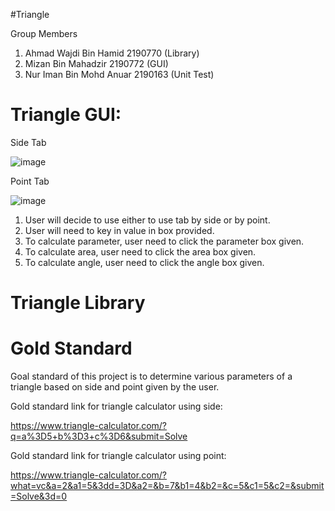 #Triangle

Group Members
1. Ahmad Wajdi Bin Hamid 2190770 (Library)
2. Mizan Bin Mahadzir 2190772 (GUI)
3. Nur Iman Bin Mohd Anuar 2190163 (Unit Test)

# Triangle GUI:

Side Tab

![image](https://user-images.githubusercontent.com/116859764/215125342-076d879c-6179-4478-9eba-25c47ac8d3c2.png)

Point Tab

![image](https://user-images.githubusercontent.com/116859764/215125069-62c39532-e0bd-424f-8624-e2c8625509ab.png)

1. User will decide to use either to use tab by side or by point.
2. User will need to key in value in box provided.
3. To calculate parameter, user need to click the parameter box given.
4. To calculate area, user need to click the area box given.
5. To calculate angle, user need to click the angle box given.

# Triangle Library

# Gold Standard

Goal standard of this project is to determine various parameters of a triangle based on side and point given by the user.

Gold standard link for triangle calculator using side: 

https://www.triangle-calculator.com/?q=a%3D5+b%3D3+c%3D6&submit=Solve

Gold standard link for triangle calculator using point: 

https://www.triangle-calculator.com/?what=vc&a=2&a1=5&3dd=3D&a2=&b=7&b1=4&b2=&c=5&c1=5&c2=&submit=Solve&3d=0






